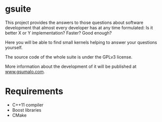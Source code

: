 # gsuite

This project provides the answers to those questions about software development that almost every developer has at any time formulated: Is it better X or Y implementation? Faster? Good enough?

Here you will be able to find small kernels helping to answer your questions yourself.

The source code of the whole suite is under the GPLv3 license.

More information about the development of it will be published at www.gsumalo.com.

# Requirements
- C++11 compiler
- Boost libraries
- CMake
 
